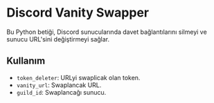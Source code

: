 # Discord Vanity Swapper

Bu Python betiği, Discord sunucularında davet bağlantılarını silmeyi ve sunucu URL'sini değiştirmeyi sağlar.

## Kullanım

- `token_deleter`: URLyi swaplicak olan token.
- `vanity_url`: Swaplancak URL.
- `guild_id`: Swaplancağı sunucu.
  

